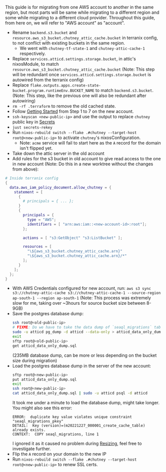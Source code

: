 This guide is for migrating from one AWS account to another in the same region, but most parts will be same while migrating to a different region and some while migrating to a different cloud provider. Throughout this guide, from here on, we will refer to "AWS account" as "account".

- Rename `backend.s3.bucket` and `resource.aws_s3_bucket.chutney_attic_cache.bucket` in terranix config, to not conflict with existing buckets in the same region.
  - We went with `chutney-tf-state-1` and `chutney-attic-cache-1` respectively.
- Replace `services.atticd.settings.storage.bucket`, in attic's nixosModule, to match `resource.aws_s3_bucket.chutney_attic_cache.bucket` (Note: This step will be redundant once `services.atticd.settings.storage.bucket` is autowired from the terranix config)
- Replace `flake.outputs.apps.create-state-bucket.program.runtimeEnv.BUCKET_NAME` to match `backend.s3.bucket`. (Note: This step, like the previous one will also be redundant after autowiring)
- `rm -rf .terraform` to remove the old cached state.
- Follow [Getting Started](/README.md#getting-started) from Step 1 to 7 on the new account.
- `ssh-keyscan <new-public-ip>` and use the output to replace `chutney` public key in [Secrets](/secrets/secrets.nix)
- `just secrets-rekey`
- Run `nixos-rebuild switch --flake .#chutney --target-host root@<new-public-ip>` to activate `chutney`'s nixosConfiguration.
  - Note: `acme` service will fail to start here as the `A` record for the domain isn't flipped yet.
- Take down the attic server in the old account
- Add rules for the s3 bucket in old account to give read access to the one in new account (Note: Do this in a new worktree without the changes from above):
```nix
# Inside terranix config
{
  data.aws_iam_policy_document.allow_chutney = {
    statement = [
      {
        # principals = { ... };
      }
      {
        principals = {
          type = "AWS";
          identifiers = [ "arn:aws:iam::<new-account-id>:root"];
        };

        actions = [ "s3:GetObject" "s3:ListBucket" ];

        resources = [
          "\${aws_s3_bucket.chutney_attic_cache.arn}"
          "\${aws_s3_bucket.chutney_attic_cache.arn}/*"
        ];
      }
    ];
  };
}
```
- With AWS Credentials configured for new account, run: `aws s3 sync s3://chutney-attic-cache s3://chutney-attic-cache-1 --source-region ap-south-1 --region ap-south-1` (Note: This process was extremely slow for me, taking over ~3hours for source bucket size between 8-9GB)
- Save the postgres database dump:
  ```sh
  ssh root@<old-public-ip>
  # FIXME: Do we have to take the data dump of `seaql_migrations` table? Can it be excluded?
  sudo -u atticd pg_dump -d atticd --data-only > atticd_data_only_dump.sql
  exit
  sftp root@<old-public-ip>
  get atticd_data_only_dump.sql
  ```
  (235MB database dump, can be more or less depending on the bucket size during migration)
- Load the postgres database dump in the server of the new account:
  ```sh
  sftp root@<new-public-ip>
  put atticd_data_only_dump.sql
  exit
  ssh root@<new-public-ip>
  cat atticd_data_only_dump.sql | sudo -u atticd psql -d atticd
  ```
  It took me under a minute to load the database dump, might take longer. You might also see this error:
  ```
  ERROR:  duplicate key value violates unique constraint "seaql_migrations_pkey"
  DETAIL:  Key (version)=(m20221227_000001_create_cache_table) already exists.
  CONTEXT:  COPY seaql_migrations, line 1
  ```
  I ignored it as it caused no problem during [Resizing](/RESIZING.md), feel free to investigate further.
- Flip the `A` record on your domain to the new IP
- Run `nixos-rebuild switch --flake .#chutney --target-host root@<new-public-ip>` to renew SSL certs.

